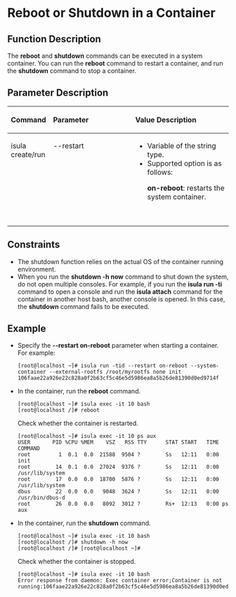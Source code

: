 # Reboot or Shutdown in a Container

## Function Description

The  **reboot**  and  **shutdown**  commands can be executed in a system container. You can run the  **reboot**  command to restart a container, and run the  **shutdown**  command to stop a container.

## Parameter Description

<table><thead align="left"><tr id="en-us_topic_0182200832_row1569373816419"><th class="cellrowborder" valign="top" width="14.29%" id="mcps1.1.4.1.1"><p id="en-us_topic_0182200832_p106936387415"><a name="en-us_topic_0182200832_p106936387415"></a><a name="en-us_topic_0182200832_p106936387415"></a><strong id="en-us_topic_0182200832_b77698409110"><a name="en-us_topic_0182200832_b77698409110"></a><a name="en-us_topic_0182200832_b77698409110"></a>Command</strong></p>
</th>
<th class="cellrowborder" valign="top" width="39.47%" id="mcps1.1.4.1.2"><p id="en-us_topic_0182200832_p113841447182213"><a name="en-us_topic_0182200832_p113841447182213"></a><a name="en-us_topic_0182200832_p113841447182213"></a>Parameter</p>
</th>
<th class="cellrowborder" valign="top" width="46.239999999999995%" id="mcps1.1.4.1.3"><p id="en-us_topic_0182200832_p3924171618525"><a name="en-us_topic_0182200832_p3924171618525"></a><a name="en-us_topic_0182200832_p3924171618525"></a><strong id="en-us_topic_0182200832_b51452417112"><a name="en-us_topic_0182200832_b51452417112"></a><a name="en-us_topic_0182200832_b51452417112"></a>Value Description</strong></p>
</th>
</tr>
</thead>
<tbody><tr id="en-us_topic_0182200832_row12693163810415"><td class="cellrowborder" valign="top" width="14.29%" headers="mcps1.1.4.1.1 "><p id="en-us_topic_0182200832_p66931838134110"><a name="en-us_topic_0182200832_p66931838134110"></a><a name="en-us_topic_0182200832_p66931838134110"></a>isula create/run</p>
</td>
<td class="cellrowborder" valign="top" width="39.47%" headers="mcps1.1.4.1.2 "><p id="en-us_topic_0182200832_p7384134752211"><a name="en-us_topic_0182200832_p7384134752211"></a><a name="en-us_topic_0182200832_p7384134752211"></a>--restart</p>
</td>
<td class="cellrowborder" valign="top" width="46.239999999999995%" headers="mcps1.1.4.1.3 "><a name="en-us_topic_0182200832_ul1096612111241"></a><a name="en-us_topic_0182200832_ul1096612111241"></a><ul id="en-us_topic_0182200832_ul1096612111241"><li>Variable of the string type.</li><li>Supported option is as follows:<p id="en-us_topic_0182200832_p153828551538"><a name="en-us_topic_0182200832_p153828551538"></a><a name="en-us_topic_0182200832_p153828551538"></a><strong id="en-us_topic_0182200832_b106287353818"><a name="en-us_topic_0182200832_b106287353818"></a><a name="en-us_topic_0182200832_b106287353818"></a>on-reboot</strong>: restarts the system container.</p>
<p id="en-us_topic_0182200832_p1778024415312"><a name="en-us_topic_0182200832_p1778024415312"></a><a name="en-us_topic_0182200832_p1778024415312"></a>&nbsp;&nbsp;</p>
</li></ul>
</td>
</tr>
</tbody>
</table>

## Constraints

- The shutdown function relies on the actual OS of the container running environment.
- When you run the  **shutdown -h now**  command to shut down the system, do not open multiple consoles. For example, if you run the  **isula run -ti**  command to open a console and run the  **isula attach**  command for the container in another host bash, another console is opened. In this case, the  **shutdown**  command fails to be executed.

## Example

- Specify the  **--restart on-reboot**  parameter when starting a container. For example:

    ```shell
    [root@localhost ~]# isula run -tid --restart on-reboot --system-container --external-rootfs /root/myrootfs none init
    106faae22a926e22c828a0f2b63cf5c46e5d5986ea8a5b26de81390d0ed9714f
    ```

- In the container, run the  **reboot**  command.

    ```shell
    [root@localhost ~]# isula exec -it 10 bash
    [root@localhost /]# reboot
    ```

    Check whether the container is restarted.

    ```shell
    [root@localhost ~]# isula exec -it 10 ps aux
    USER       PID %CPU %MEM    VSZ   RSS TTY      STAT START   TIME COMMAND
    root         1  0.1  0.0  21588  9504 ?        Ss   12:11   0:00 init
    root        14  0.1  0.0  27024  9376 ?        Ss   12:11   0:00 /usr/lib/system
    root        17  0.0  0.0  18700  5876 ?        Ss   12:11   0:00 /usr/lib/system
    dbus        22  0.0  0.0   9048  3624 ?        Ss   12:11   0:00 /usr/bin/dbus-d
    root        26  0.0  0.0   8092  3012 ?        Rs+  12:13   0:00 ps aux
    ```

- In the container, run the  **shutdown**  command.

    ```shell
    [root@localhost ~]# isula exec -it 10 bash
    [root@localhost /]# shutdown -h now
    [root@localhost /]# [root@localhost ~]#
    ```

    Check whether the container is stopped.

    ```shell
    [root@localhost ~]# isula exec -it 10 bash
    Error response from daemon: Exec container error;Container is not running:106faae22a926e22c828a0f2b63cf5c46e5d5986ea8a5b26de81390d0ed9714f
    ```
